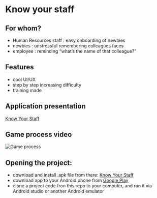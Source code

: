 # Know your staff
## For whom?
* Human Resources staff : easy onboarding of newbies
* newbies : unstressful remembering colleagues faces
* employee : reminding “what’s the name of that colleague?”

## Features
* cool UI/UX
* step by step increasing difficulty
* training made

## Application presentation
[Know Your Staff](https://docs.google.com/presentation/d/1fA22HWoTF_1DQw4mHjD4ULCrufIYUHhFo6VxaZdNpBk/edit?usp=sharing)

## Game process video
![Game process](https://github.com/Harnet69/Brain-trainer/blob/master/app/GitHubFiles/brain-trainer-video_new.gif)

## Opening the project:
* download and install .apk file from there: [Know Your Staff](https://drive.google.com/file/d/180Az1YF3eWqFI26mpF6fSjNXMdRKprZq/view?usp=sharing)
* download app to your Android phone from [Google Play]()
* clone a project code fron this repo to your computer, and run it via Android studio or another Android emulator
